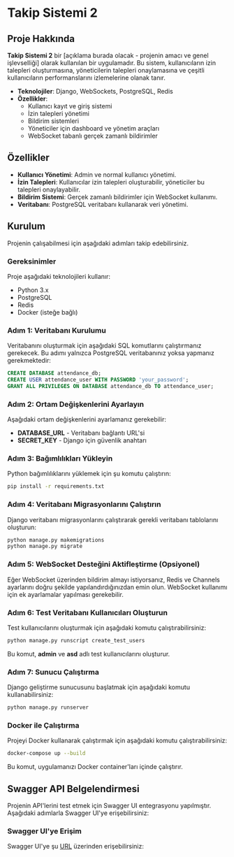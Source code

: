# Takip Sistemi 2

## Proje Hakkında

**Takip Sistemi 2** bir [açıklama burada olacak - projenin amacı ve genel işlevselliği] olarak kullanılan bir uygulamadır. Bu sistem, kullanıcıların izin talepleri oluşturmasına, yöneticilerin talepleri onaylamasına ve çeşitli kullanıcıların performanslarını izlemelerine olanak tanır.

- **Teknolojiler**: Django, WebSockets, PostgreSQL, Redis
- **Özellikler**:
  - Kullanıcı kayıt ve giriş sistemi
  - İzin talepleri yönetimi
  - Bildirim sistemleri
  - Yöneticiler için dashboard ve yönetim araçları
  - WebSocket tabanlı gerçek zamanlı bildirimler

## Özellikler

- **Kullanıcı Yönetimi**: Admin ve normal kullanıcı yönetimi.
- **İzin Talepleri**: Kullanıcılar izin talepleri oluşturabilir, yöneticiler bu talepleri onaylayabilir.
- **Bildirim Sistemi**: Gerçek zamanlı bildirimler için WebSocket kullanımı.
- **Veritabanı**: PostgreSQL veritabanı kullanarak veri yönetimi.

## Kurulum

Projenin çalışabilmesi için aşağıdaki adımları takip edebilirsiniz.

### Gereksinimler

Proje aşağıdaki teknolojileri kullanır:

- Python 3.x
- PostgreSQL
- Redis
- Docker (isteğe bağlı)

### Adım 1: Veritabanı Kurulumu

Veritabanını oluşturmak için aşağıdaki SQL komutlarını çalıştırmanız gerekecek. Bu adımı yalnızca PostgreSQL veritabanınız yoksa yapmanız gerekmektedir:

```sql
CREATE DATABASE attendance_db;
CREATE USER attendance_user WITH PASSWORD 'your_password';
GRANT ALL PRIVILEGES ON DATABASE attendance_db TO attendance_user;
```

### Adım 2: Ortam Değişkenlerini Ayarlayın

Aşağıdaki ortam değişkenlerini ayarlamanız gerekebilir:

- **DATABASE_URL** - Veritabanı bağlantı URL'si
- **SECRET_KEY** - Django için güvenlik anahtarı

### Adım 3: Bağımlılıkları Yükleyin

Python bağımlılıklarını yüklemek için şu komutu çalıştırın:

```bash
pip install -r requirements.txt
```

### Adım 4: Veritabanı Migrasyonlarını Çalıştırın

Django veritabanı migrasyonlarını çalıştırarak gerekli veritabanı tablolarını oluşturun:

```bash
python manage.py makemigrations
python manage.py migrate
```

### Adım 5: WebSocket Desteğini Aktifleştirme (Opsiyonel)

Eğer WebSocket üzerinden bildirim almayı istiyorsanız, Redis ve Channels ayarlarını doğru şekilde yapılandırdığınızdan emin olun. WebSocket kullanımı için ek ayarlamalar yapılması gerekebilir.

### Adım 6: Test Veritabanı Kullanıcıları Oluşturun

Test kullanıcılarını oluşturmak için aşağıdaki komutu çalıştırabilirsiniz:

```bash
python manage.py runscript create_test_users
```

Bu komut, **admin** ve **asd** adlı test kullanıcılarını oluşturur.

### Adım 7: Sunucu Çalıştırma

Django geliştirme sunucusunu başlatmak için aşağıdaki komutu kullanabilirsiniz:

```bash
python manage.py runserver
```

### Docker ile Çalıştırma

Projeyi Docker kullanarak çalıştırmak için aşağıdaki komutu çalıştırabilirsiniz:

```bash
docker-compose up --build
```

Bu komut, uygulamanızı Docker container'ları içinde çalıştırır.

## Swagger API Belgelendirmesi

Projenin API'lerini test etmek için Swagger UI entegrasyonu yapılmıştır. Aşağıdaki adımlarla Swagger UI'ye erişebilirsiniz:

### Swagger UI'ye Erişim

Swagger UI'ye şu [URL](http://localhost:8000/swagger/) üzerinden erişebilirsiniz:

